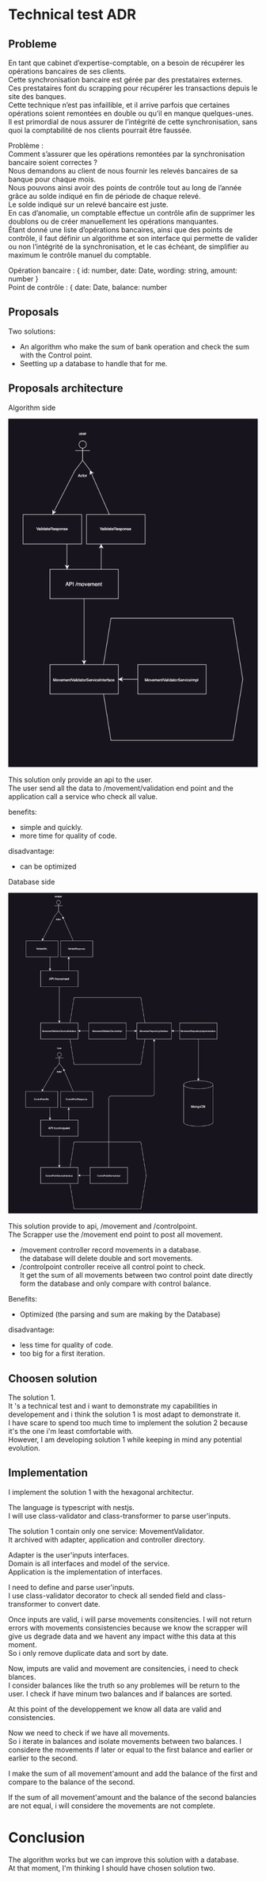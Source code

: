 # Technical test ADR

## Probleme
En tant que cabinet d’expertise-comptable, on a besoin de récupérer les opérations
bancaires de ses clients.\
Cette synchronisation bancaire est gérée par des prestataires
externes.\
Ces prestataires font du scrapping pour récupérer les transactions depuis le site des
banques.\
Cette technique n’est pas infaillible, et il arrive parfois que certaines opérations
soient remontées en double ou qu’il en manque quelques-unes.\
Il est primordial de nous assurer de l’intégrité de cette synchronisation, sans quoi la
comptabilité de nos clients pourrait être faussée.

Problème :\
Comment s’assurer que les opérations remontées par la synchronisation bancaire soient
correctes ?\
Nous demandons au client de nous fournir les relevés bancaires de sa banque
pour chaque mois.\
Nous pouvons ainsi avoir des points de contrôle tout au long de l’année
grâce au solde indiqué en fin de période de chaque relevé.\
Le solde indiqué sur un relevé
bancaire est juste.\
En cas d’anomalie, un comptable effectue un contrôle afin de supprimer les doublons ou de
créer manuellement les opérations manquantes.\
Étant donné une liste d’opérations bancaires, ainsi que des points de contrôle, il faut définir
un algorithme et son interface qui permette de valider ou non l’intégrité de la
synchronisation, et le cas échéant, de simplifier au maximum le contrôle manuel du
comptable.

Opération bancaire : { id: number, date: Date, wording: string, amount: number }\
Point de contrôle : { date: Date, balance: number

## Proposals

Two solutions:
 - An algorithm who make the sum of bank operation and check the sum with the Control point.
 - Seetting up a database to handle that for me.

## Proposals architecture

Algorithm side

![Solution1](./solution1.png)

This solution only provide an api to the user.\
The user send all the data to /movement/validation end point and the application call a service who check all value.

benefits:

 - simple and quickly.
 - more time for quality of code.

disadvantage:

 - can be optimized

Database side


![Solution2](./solution2.png)

This solution provide to api, /movement and /controlpoint.\
The Scrapper use the /movement end point to post all movement.

- /movement controller record movements in a database.\
the database will delete double and sort movements.
- /controlpoint controller receive all control point to check.\
It get the sum of all movements between two control point date directly form the database and only compare with  control balance.

Benefits:
- Optimized (the parsing and sum are making by the Database)

disadvantage:
- less time for quality of code.
- too big for a first iteration.

## Choosen solution

The solution 1.\
It 's a technical test and i want to demonstrate my capabilities in developement and i think the solution 1 is most adapt to demonstrate it.\
I have scare to spend too much time to implement the solution 2 because it's the one i'm least comfortable with.\
However, I am developing solution 1 while keeping in mind any potential evolution.

## Implementation

I implement the solution 1 with the hexagonal architectur.

The language is typescript with nestjs.\
I will use class-validator and class-transformer to parse user'inputs.

The solution 1 contain only one service: MovementValidator.\
It archived with adapter, application and controller directory.

Adapter is the user'inputs interfaces.\
Domain is all interfaces and model of the service.\
Application is the implementation of interfaces.

I need to define and parse user'inputs.\
I use class-validator decorator to check all sended field and class-transformer to convert date.

Once inputs are valid, i will parse movements consitencies.
I will not return errors with movements consistencies because we know the scrapper will give us degrade data and we havent any impact withe this data at this moment.\
So i only remove duplicate data and sort by date.

Now, imputs are valid and movement are consitencies, i need to check blances.\
I consider balances like the truth so any problemes will be return to the user.
I check if have minum two balances and if balances are sorted.

At this point of the developpement we know all data are valid and consistencies.

Now we need to check if we have all movements.\
So i iterate in balances and isolate movements between two balances.
I considere the movements if later or equal to the first balance and earlier or earlier to the second.

I make the sum of all movement'amount and add the balance of the first and compare to the balance of the second.

If the sum of all movement'amount and the balance of the second balancies are not equal, i will considere the movements are not complete.

# Conclusion

The algorithm works but we can improve this solution with a database.\
At that moment, I'm thinking I should have chosen solution two.
